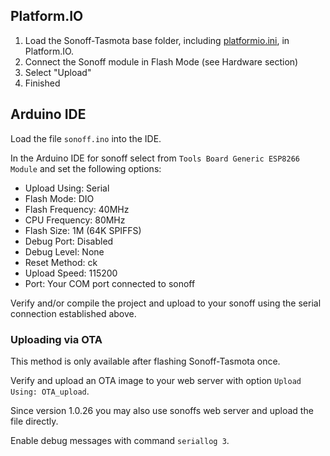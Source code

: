 ## Platform.IO

1. Load the Sonoff-Tasmota base folder, including [platformio.ini](https://github.com/arendst/Sonoff-Tasmota/blob/master/platformio.ini), in Platform.IO.
2. Connect the Sonoff module in Flash Mode (see Hardware section)
2. Select "Upload"
3. Finished

## Arduino IDE

Load the file `sonoff.ino` into the IDE.

In the Arduino IDE for sonoff select from `Tools Board Generic ESP8266 Module` and set the following options:

- Upload Using: Serial
- Flash Mode: DIO
- Flash Frequency: 40MHz
- CPU Frequency: 80MHz
- Flash Size: 1M (64K SPIFFS)
- Debug Port: Disabled
- Debug Level: None
- Reset Method: ck
- Upload Speed: 115200
- Port: Your COM port connected to sonoff

Verify and/or compile the project and upload to your sonoff using the serial connection established above.

### Uploading via OTA

This method is only available after flashing Sonoff-Tasmota once.

Verify and upload an OTA image to your web server with option `Upload Using: OTA_upload`.

Since version 1.0.26 you may also use sonoffs web server and upload the file directly.

Enable debug messages with command `seriallog 3`.
